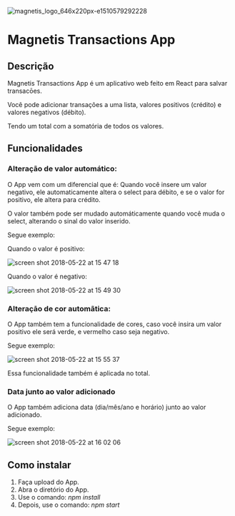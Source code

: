 ![magnetis_logo_646x220px-e1510579292228](https://user-images.githubusercontent.com/21208934/40382026-b3ac9774-5dd3-11e8-805b-6ff2560dbfc8.png)

# Magnetis Transactions App

## Descrição

Magnetis Transactions App é um aplicativo web feito em React para salvar transacōes.

Você pode adicionar transações a uma lista, valores positivos (crédito) e valores negativos (débito).

Tendo um total com a somatória de todos os valores.

## Funcionalidades

### Alteração de valor automático:

O App vem com um diferencial que é: Quando você insere um valor negativo, ele automaticamente altera o select para débito, e se o valor for positivo, ele altera para crédito.

O valor também pode ser mudado automáticamente quando você muda o select, alterando o sinal do valor inserido.

Segue exemplo:

Quando o valor é positivo:

![screen shot 2018-05-22 at 15 47 18](https://user-images.githubusercontent.com/21208934/40383512-78816b6c-5dd7-11e8-9baf-b9a3aa97253d.png)

Quando o valor é negativo:

![screen shot 2018-05-22 at 15 49 30](https://user-images.githubusercontent.com/21208934/40383645-c205c292-5dd7-11e8-839e-f70aabb7fc39.png)

### Alteraçāo de cor automãtica:

O App também tem a funcionalidade de cores, caso você insira um valor positivo ele será verde, e vermelho caso seja negativo.

Segue exemplo:

![screen shot 2018-05-22 at 15 55 37](https://user-images.githubusercontent.com/21208934/40383969-9d049ec2-5dd8-11e8-925b-9ede53e546bc.png)

Essa funcionalidade também é aplicada no total.

### Data junto ao valor adicionado

O App também adiciona data (dia/mês/ano e horário) junto ao valor adicionado.

Segue exemplo:

![screen shot 2018-05-22 at 16 02 06](https://user-images.githubusercontent.com/21208934/40384305-8400bad6-5dd9-11e8-8846-becb37c66524.png)

## Como instalar

1. Faça upload do App.
2. Abra o diretório do App.
3. Use o comando: _npm install_
4. Depois, use o comando: _npm start_











